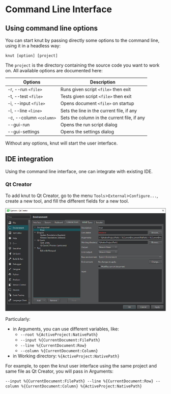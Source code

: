 # Command Line Interface

## Using command line options

You can start knut by passing directly some options to the command line, using it in a headless way:
```
knut [option] [project]
```

The `project` is the directory containing the source code you want to work on. All available options are documented here:

| Options | Description |
|-|-|
|-r, --run `<file>` | Runs given script `<file>` then exit|
|-t, --test `<file>` | Tests given script `<file>` then exit|
|-i, --input `<file>` | Opens document `<file>` on startup|
|-l, --line `<line>` | Sets the line in the current file, if any|
|-c, --column `<column>` | Sets the column in the current file, if any|
|--gui-run | Opens the run script dialog|
|--gui-settings | Opens the settings dialog|

Without any options, knut will start the user interface.

## IDE integration

Using the command line interface, one can integrate with existing IDE.

### Qt Creator

To add knut to Qt Creator, go to the menu `Tools`>`External`>`Configure...`, create a new tool, and fill the different fields for a new tool.

![Tool settings in Qt Creator](cli-qtcreator.png)

Particularly:

- in Arguments, you can use different variables, like:
    - `--root %{ActiveProject:NativePath}`
    - `--input %{CurrentDocument:FilePath}`
    - `--line %{CurrentDocument:Row}`
    - `--column %{CurrentDocument:Column}`
- in Working directory: `%{ActiveProject:NativePath}`

For example, to open the knut user interface using the same project and same file as Qt Creator, you will pass in Arguments:
```
--input %{CurrentDocument:FilePath} --line %{CurrentDocument:Row} --column %{CurrentDocument:Column} %{ActiveProject:NativePath}
```
